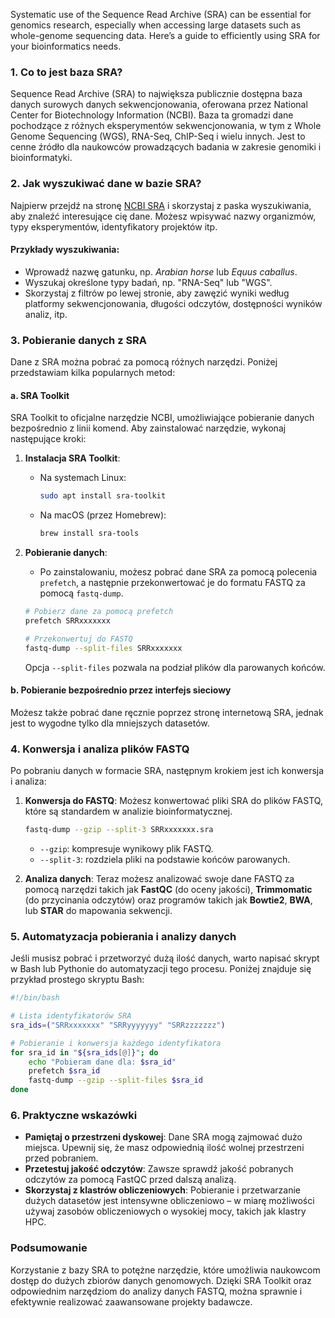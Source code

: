 Systematic use of the Sequence Read Archive (SRA) can be essential for genomics research, especially when accessing large datasets such as whole-genome sequencing data. Here’s a guide to efficiently using SRA for your bioinformatics needs.

### 1. Co to jest baza SRA?

Sequence Read Archive (SRA) to największa publicznie dostępna baza danych surowych danych sekwencjonowania, oferowana przez National Center for Biotechnology Information (NCBI). Baza ta gromadzi dane pochodzące z różnych eksperymentów sekwencjonowania, w tym z Whole Genome Sequencing (WGS), RNA-Seq, ChIP-Seq i wielu innych. Jest to cenne źródło dla naukowców prowadzących badania w zakresie genomiki i bioinformatyki.

### 2. Jak wyszukiwać dane w bazie SRA?

Najpierw przejdź na stronę [NCBI SRA](https://www.ncbi.nlm.nih.gov/sra) i skorzystaj z paska wyszukiwania, aby znaleźć interesujące cię dane. Możesz wpisywać nazwy organizmów, typy eksperymentów, identyfikatory projektów itp.

#### Przykłady wyszukiwania:
- Wprowadź nazwę gatunku, np. *Arabian horse* lub *Equus caballus*.
- Wyszukaj określone typy badań, np. "RNA-Seq" lub "WGS".
- Skorzystaj z filtrów po lewej stronie, aby zawęzić wyniki według platformy sekwencjonowania, długości odczytów, dostępności wyników analiz, itp.

### 3. Pobieranie danych z SRA

Dane z SRA można pobrać za pomocą różnych narzędzi. Poniżej przedstawiam kilka popularnych metod:

#### a. SRA Toolkit

SRA Toolkit to oficjalne narzędzie NCBI, umożliwiające pobieranie danych bezpośrednio z linii komend. Aby zainstalować narzędzie, wykonaj następujące kroki:

1. **Instalacja SRA Toolkit**:
   - Na systemach Linux:
     ```bash
     sudo apt install sra-toolkit
     ```
   - Na macOS (przez Homebrew):
     ```bash
     brew install sra-tools
     ```

2. **Pobieranie danych**:
   - Po zainstalowaniu, możesz pobrać dane SRA za pomocą polecenia `prefetch`, a następnie przekonwertować je do formatu FASTQ za pomocą `fastq-dump`.
   
   ```bash
   # Pobierz dane za pomocą prefetch
   prefetch SRRxxxxxxx
   
   # Przekonwertuj do FASTQ
   fastq-dump --split-files SRRxxxxxxx
   ```

   Opcja `--split-files` pozwala na podział plików dla parowanych końców.

#### b. Pobieranie bezpośrednio przez interfejs sieciowy

Możesz także pobrać dane ręcznie poprzez stronę internetową SRA, jednak jest to wygodne tylko dla mniejszych datasetów.

### 4. Konwersja i analiza plików FASTQ

Po pobraniu danych w formacie SRA, następnym krokiem jest ich konwersja i analiza:

1. **Konwersja do FASTQ**: Możesz konwertować pliki SRA do plików FASTQ, które są standardem w analizie bioinformatycznej.
   
   ```bash
   fastq-dump --gzip --split-3 SRRxxxxxxx.sra
   ```
   - `--gzip`: kompresuje wynikowy plik FASTQ.
   - `--split-3`: rozdziela pliki na podstawie końców parowanych.

2. **Analiza danych**: Teraz możesz analizować swoje dane FASTQ za pomocą narzędzi takich jak **FastQC** (do oceny jakości), **Trimmomatic** (do przycinania odczytów) oraz programów takich jak **Bowtie2**, **BWA**, lub **STAR** do mapowania sekwencji.

### 5. Automatyzacja pobierania i analizy danych

Jeśli musisz pobrać i przetworzyć dużą ilość danych, warto napisać skrypt w Bash lub Pythonie do automatyzacji tego procesu. Poniżej znajduje się przykład prostego skryptu Bash:

```bash
#!/bin/bash

# Lista identyfikatorów SRA
sra_ids=("SRRxxxxxxx" "SRRyyyyyyy" "SRRzzzzzzz")

# Pobieranie i konwersja każdego identyfikatora
for sra_id in "${sra_ids[@]}"; do
    echo "Pobieram dane dla: $sra_id"
    prefetch $sra_id
    fastq-dump --gzip --split-files $sra_id
done
```

### 6. Praktyczne wskazówki

- **Pamiętaj o przestrzeni dyskowej**: Dane SRA mogą zajmować dużo miejsca. Upewnij się, że masz odpowiednią ilość wolnej przestrzeni przed pobraniem.
- **Przetestuj jakość odczytów**: Zawsze sprawdź jakość pobranych odczytów za pomocą FastQC przed dalszą analizą.
- **Skorzystaj z klastrów obliczeniowych**: Pobieranie i przetwarzanie dużych datasetów jest intensywne obliczeniowo – w miarę możliwości używaj zasobów obliczeniowych o wysokiej mocy, takich jak klastry HPC.

### Podsumowanie

Korzystanie z bazy SRA to potężne narzędzie, które umożliwia naukowcom dostęp do dużych zbiorów danych genomowych. Dzięki SRA Toolkit oraz odpowiednim narzędziom do analizy danych FASTQ, można sprawnie i efektywnie realizować zaawansowane projekty badawcze.
